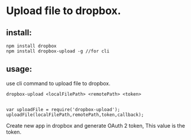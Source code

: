 Upload file to dropbox. 
========================

install:
------
  ```
npm install dropbox
npm install dropbox-upload -g //for cli
   ```
usage:
------
  use cli command to upload file to dropbox.
  
    dropbox-upload <localFilePath> <remotePath> <token>
    
      
 ```

 var uploadFile = require('dropbox-upload');
 uploadFile(localFilePath,remotePath,token,callback);
```
  
Create new app in dropbox and generate  OAuth 2 token, This value is the token. 
  
  
